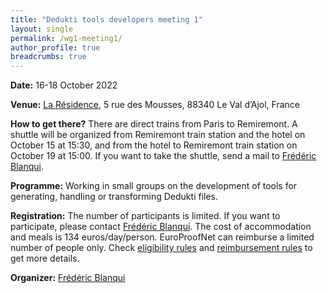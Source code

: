 ```yaml
---
title: "Dedukti tools developers meeting 1"
layout: single
permalink: /wg1-meeting1/
author_profile: true
breadcrumbs: true
---
```


**Date:** 16-18 October 2022

**Venue:** [La Résidence](https://la-residence.com/), 5 rue des Mousses, 88340 Le Val d’Ajol, France

**How to get there?** There are direct trains from Paris to Remiremont. A shuttle will be organized from Remiremont train station and the hotel on October 15 at 15:30, and from the hotel to Remiremont train station on October 19 at 15:00. If you want to take the shuttle, send a mail to [Frédéric Blanqui](https://blanqui.gitlabpages.inria.fr/).

**Programme:** Working in small groups on the development of tools for generating, handling or transforming Dedukti files.

**Registration:** The number of participants is limited. If you want to participate, please contact [Frédéric Blanqui](https://blanqui.gitlabpages.inria.fr/). The cost of accommodation and meals is 134 euros/day/person. EuroProofNet can reimburse a limited number of people only. Check [eligibility rules](https://europroofnet.github.io/eligibility/) and [reimbursement rules](https://europroofnet.github.io/reimbursement-rules/) to get more details.

**Organizer:** [Frédéric Blanqui](https://blanqui.gitlabpages.inria.fr/)
